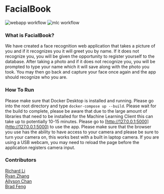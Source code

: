 # FacialBook

![webapp workflow](https://github.com/software-students-fall2023/4-containerized-app-exercise-sst4/actions/workflows/web-app.yml/badge.svg)
![mlc workflow](https://github.com/software-students-fall2023/4-containerized-app-exercise-sst4/actions/workflows/machine-learning-client.yml/badge.svg)

### What is FacialBook?

We have created a face recognition web application that takes a picture of you and if it recognizes you it will greet you by name. If it does not recognize you, you will be given the opportunity to register yourself to the database. After taking a photo and if it does not recognize you, you will be prompted to type your name which it will save along with the photo you took. You may then go back and capture your face once again and the app should recognize who you are.

### How To Run

Please make sure that Docker Desktop is installed and running.
Please go into the root directory and type `docker-compose up --build`.
Please wait for the build to complete, please be aware that due to the large amount of libraries that need to be installed for the Machine Learning Client this can take up to potentially 10-15 minutes.
Please go to [http://127.0.0.1:5000](http://127.0.0.1:5000) to use the app.
Please make sure that the browser you use has the ability to have access to your camera and please be sure to turn your camera on, this works best with a built in laptop camera. If you are using a USB webcam, you may need to reload the page before the application registers camera input.

### Contributors

[Richard Li](https://github.com/Silver1793) \
[Ryan Zhang](https://github.com/CouriersRyan) \
[Allyson Chan](https://github.com/tinybitofheaven) \
[Brad Feng](https://github.com/BradFeng02)
